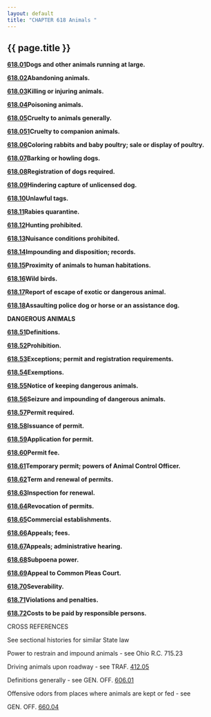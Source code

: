 ```yaml
---
layout: default 
title: "CHAPTER 618 Animals "
---
```


{{ page.title }}
----------------

[**618.01**](2be0ed48.html)**Dogs and other animals running at large.**

[**618.02**](2becc87c.html)**Abandoning animals.**

[**618.03**](2bf22d1f.html)**Killing or injuring animals.**

[**618.04**](2bf929e4.html)**Poisoning animals.**

[**618.05**](2bfeb08f.html)**Cruelty to animals generally.**

[**618.051**](2c0bfcdc.html)**Cruelty to companion animals.**

[**618.06**](2c282795.html)**Coloring rabbits and baby poultry; sale or
display of poultry.**

[**618.07**](2c2e1fa3.html)**Barking or howling dogs.**

[**618.08**](2c33a1a5.html)**Registration of dogs required.**

[**618.09**](2c38b113.html)**Hindering capture of unlicensed dog.**

[**618.10**](2c3e1d1f.html)**Unlawful tags.**

[**618.11**](2c4462a9.html)**Rabies quarantine.**

[**618.12**](2c5021f7.html)**Hunting prohibited.**

[**618.13**](2c559f0f.html)**Nuisance conditions prohibited.**

[**618.14**](2c5a1974.html)**Impounding and disposition; records.**

[**618.15**](2c5f76f0.html)**Proximity of animals to human
habitations.**

[**618.16**](2c6424e2.html)**Wild birds.**

[**618.17**](2c69ce3d.html)**Report of escape of exotic or dangerous
animal.**

[**618.18**](2c73bc34.html)**Assaulting police dog or horse or an
assistance dog.**

**DANGEROUS ANIMALS**

[**618.51**](2cae7fea.html)**Definitions.**

[**618.52**](2cb6f8f7.html)**Prohibition.**

[**618.53**](2cbad659.html)**Exceptions; permit and registration
requirements.**

[**618.54**](2cc294b4.html)**Exemptions.**

[**618.55**](2cc602a9.html)**Notice of keeping dangerous animals.**

[**618.56**](2ccae03b.html)**Seizure and impounding of dangerous
animals.**

[**618.57**](2ccfa1b4.html)**Permit required.**

[**618.58**](2cd5a4fe.html)**Issuance of permit.**

[**618.59**](2cd98f7b.html)**Application for permit.**

[**618.60**](2ce831ba.html)**Permit fee.**

[**618.61**](2cec6122.html)**Temporary permit; powers of Animal Control
Officer.**

[**618.62**](2cf09b0e.html)**Term and renewal of permits.**

[**618.63**](2cf35781.html)**Inspection for renewal.**

[**618.64**](2cf60d24.html)**Revocation of permits.**

[**618.65**](2cf95b91.html)**Commercial establishments.**

[**618.66**](2cfe0245.html)**Appeals; fees.**

[**618.67**](2d0a0607.html)**Appeals; administrative hearing.**

[**618.68**](2d0d0bc2.html)**Subpoena power.**

[**618.69**](2d11d1fb.html)**Appeal to Common Pleas Court.**

[**618.70**](2d158ffc.html)**Severability.**

[**618.71**](2d19da1f.html)**Violations and penalties.**

[**618.72**](2d1c21a8.html)**Costs to be paid by responsible persons.**

CROSS REFERENCES

See sectional histories for similar State law

Power to restrain and impound animals - see Ohio R.C. 715.23

Driving animals upon roadway - see TRAF. [412.05](1cbef315.html)

Definitions generally - see GEN. OFF. [606.01](28f4ad3b.html)

Offensive odors from places where animals are kept or fed - see

GEN. OFF. [660.04](3591ce06.html)
